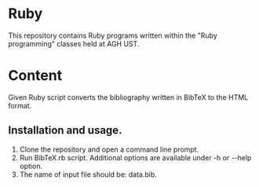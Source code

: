 # Ruby
This repository contains Ruby programs written within the "Ruby programming" classes held at AGH UST.

# Content
Given Ruby script converts the bibliography written in BibTeX to the HTML format.  
  
## Installation and usage.  
1. Clone the repository and open a command line prompt.  
2. Run BibTeX.rb script. Additional options are available under -h or --help option.  
3. The name of input file should be: data.bib.  


